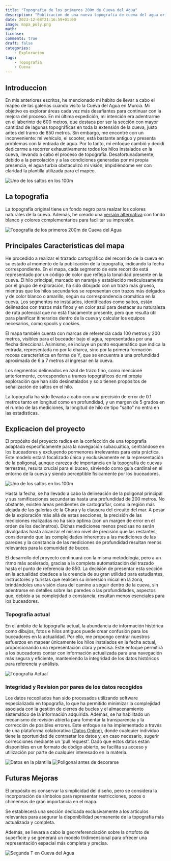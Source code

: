 ```yaml
---
title: "Topografia de los primeros 200m de Cueva del Agua"
description: "Publicacion de una nueva topografia de cueva del agua orientada a la navegación"
date: 2023-12-08T21:16:59+01:00
image: mapa_poly.png
math: 
license: 
comments: true
draft: false
categories:
    - Exploracion
tags:
    - Topografia
    - Cueva
---
```


## Introduccion
En mis anteriores escritos, he mencionado mi hábito de llevar a cabo el mapeo de las galerías cuando visito la Cueva del Agua en Murcia. Mi objetivo es explorar áreas cada vez más desafiantes para continuar con la mejora del proceso. En mi última expedición, mi intención era adentrarme en el laberinto de 600 metros, que destaca por ser la sección con mayor cantidad de lagunas topográficas en toda la extensión de la cueva, justo antes del tramo de 850 metros. Sin embargo, me encontré con un inconveniente: mi vehículo, el scooter, está bastante antiguo y presenta problemas con la entrada de agua. Por lo tanto, mi enfoque cambió y decidí dedicarme a recorrer exhaustivamente todos los hilos instalados en la cueva, llevando a cabo el proceso de topografía. Desafortunadamente, debido a la percolación y a las condiciones generadas por mi propia presencia, el agua turbia obstaculizó mi visión, impidiéndome ver con claridad la plantilla utilizada para el mapeo.

![Uno de los saltos en los 100m](salto.png)

## La topografia
La topografía original tiene un fondo negro para realzar los colores naturales de la cueva. Además, he creado una [versión alternativa](mapa_poly_negativo.png) con fondo blanco y colores complementarios para facilitar su impresión.

![Topografia de los primeros 200m de Cueva del Agua](mapa_poly.png)


## Principales Caracteristicas del mapa

He procedido a realizar el trazado cartográfico del recorrido de la cueva en su estado al momento de la publicación de la topografía, indicando la fecha correspondiente. En el mapa, cada segmento de este recorrido está representado por un código de color que refleja la tonalidad presente en la cueva. El hilo principal, marcado en naranja y establecido meticulosamente por el grupo de exploración, ha sido dibujado con un trazo más grueso, mientras que los hilos secundarios se representan con trazos más delgados y de color blanco o amarillo, según su correspondencia cromática en la cueva. Los segmentos no instalados, identificados como saltos, están delineados con trazos más finos y en color azul para destacar su naturaleza de ruta potencial que no está físicamente presente, pero que resulta útil para planificar itinerarios dentro de la cueva y calcular los equipos necesarios, como spools y cookies.

El mapa también cuenta con marcas de referencia cada 100 metros y 200 metros, visibles para el buceador bajo el agua, representadas por una flecha direccional. Asimismo, se incluye un punto esquemático que indica la entrada, representada no por la charca, sino por la primera formación rocosa característica en forma de Y, que se encuentra a una profundidad aproximada de 6 a 7 metros al ingresar en la cueva.

Los segmentos delineados en azul de trazo fino, como mencioné anteriormente, corresponden a tramos topográficos de mi propia exploración que han sido desinstalados y solo tienen propósitos de señalización de saltos en el hilo.

La topografía ha sido llevada a cabo con una precisión de error de 0.1 metros tanto en longitud como en profundidad, y un margen de 5 grados en el rumbo de las mediciones, la longitud de hilo de tipo "salto" no entra en las estadisticas.

## Explicacion del proyecto
El propósito del proyecto radica en la confección de una topografía adaptada específicamente para la navegación subacuática, centrándose en los buceadores y excluyendo pormenores irrelevantes para esta práctica. Este modelo estará focalizado única y exclusivamente en la representación de la poligonal, aunque carezca de importancia en la topografía de cuevas terrestres, resulta crucial para el buceo, sirviendo como guía cardinal en el entorno de la cueva y siendo perceptible físicamente por los buceadores.

![Uno de los saltos en los 100m](2.png)

Hasta la fecha, se ha llevado a cabo la delineación de la poligonal principal y sus ramificaciones secundarias hasta una profundidad de 200 metros. No obstante, existen áreas pendientes de cartografiar, como la región más alejada de las galerías de la Chara y la clausura del circuito del mar. A pesar de la exploración más allá de estas secciones, la precisión de las mediciones realizadas no ha sido óptima (con un margen de error en el orden de los decímetros). Dichas mediciones menos precisas no serán divulgadas hasta alcanzar el mismo nivel de precisión que las restantes, considerando que las complejidades inherentes a las mediciones de las paredes y la constancia de las mediciones de profundidad resultan menos relevantes para la comunidad de buceo.

El desarrollo del proyecto continuará con la misma metodología, pero a un ritmo más acelerado, gracias a la completa automatización del trazado hasta el punto de referencia de 850. La decisión de presentar esta sección en la actualidad obedece a la creencia de su gran utilidad para estudiantes, instructores y turistas que realicen su inmersión inicial en la zona, brindándoles una visión clara del camino a seguir dentro de la cueva, sin adentrarse en detalles sobre las paredes o las profundidades, aspectos que, debido a su complejidad o constancia, resultan menos esenciales para los buceadores.

### Topografia actual
En el ámbito de la topografía actual, la abundancia de información histórica como dibujos, fotos e hilos antiguos puede crear confusión para los buceadores en la actualidad. Por ello, me propongo centrar nuestros esfuerzos en mapear únicamente los hilos instalados en la fecha actual, proporcionando una representación clara y precisa. Este enfoque permitirá a los buceadores contar con información actualizada para una navegación más segura y eficiente, manteniendo la integridad de los datos históricos para referencia y análisis.

![Topografia Actual](topo_actual.png)

### Integridad y Revision por pares de los datos recogidos

Los datos recopilados han sido procesados utilizando software especializado en topografía, lo que ha permitido minimizar la complejidad asociada con la gestión de cierres de bucles y el almacenamiento sistemático de la información adquirida. Además, se ha habilitado un mecanismo de revisión abierta para fomentar la transparencia y la corrección de posibles errores. Este enfoque se ha implementado a través de una plataforma colaborativa [(Datos Online)](https://github.com/avances123/topografias/blob/master/cda/las_T/cova.th), donde cualquier individuo tiene la oportunidad de contrastar los datos y, en caso necesario, sugerir correcciones mediante un 'pull request'. Dado que estos datos están disponibles en un formato de código abierto, se facilita su acceso y utilización por parte de cualquier interesado en la materia.

![Datos en la plantilla](IMG_20231202_182833.jpg)
![Poligonal antes de decorarse](cave_m.jpg)


## Futuras Mejoras
El propósito es conservar la simplicidad del diseño, pero se considera la incorporación de símbolos para representar restricciones, pozos o chimeneas de gran importancia en el mapa.

Se establecerá una sección dedicada exclusivamente a los artículos relevantes para asegurar la disponibilidad permanente de la topografía más actualizada y completa.

Además, se llevará a cabo la georreferenciación sobre la ortofoto de superficie y se generará un modelo tridimensional para ofrecer una representación espacial más completa y precisa.

![Segunda T en Cueva del Agua](2t.jpg)
